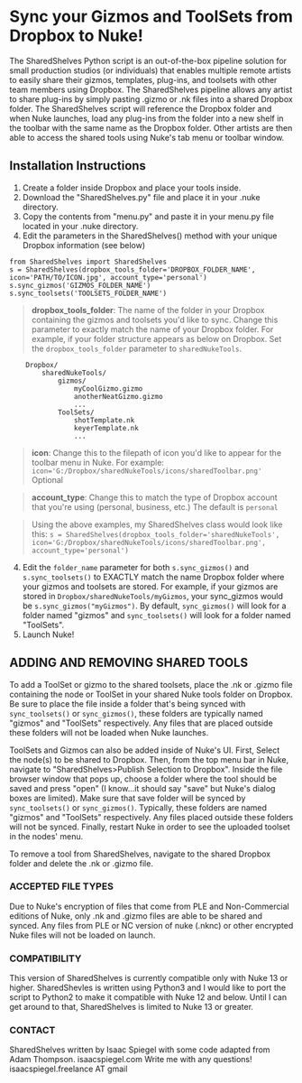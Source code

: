# Sync your Gizmos and ToolSets from Dropbox to Nuke!

The SharedShelves Python script is an out-of-the-box pipeline solution for small production studios (or individuals) that enables multiple 
remote artists to easily share their gizmos, templates, plug-ins, and toolsets with other team members using Dropbox.
The SharedShelves pipeline allows any artist to share plug-ins by simply pasting .gizmo or .nk
files into a shared Dropbox folder. The SharedShelves script will reference the Dropbox folder and when Nuke launches, 
load any plug-ins from the folder into a new shelf in the toolbar with the same name as the Dropbox folder. Other artists
are then able to access the shared tools using Nuke's tab menu or toolbar window.

## Installation Instructions
1. Create a folder inside Dropbox and place your tools inside. 
2. Download the "SharedShelves.py" file and place it in your .nuke directory. 
3. Copy the contents from "menu.py" and paste it in your menu.py file located in your .nuke directory.
4. Edit the parameters in the SharedShelves() method with your unique Dropbox information (see below) 
```commandline
from SharedShelves import SharedShelves
s = SharedShelves(dropbox_tools_folder='DROPBOX_FOLDER_NAME', icon='PATH/TO/ICON.jpg', account_type='personal')
s.sync_gizmos('GIZMOS_FOLDER_NAME')
s.sync_toolsets('TOOLSETS_FOLDER_NAME')
```
>**dropbox_tools_folder**: The name of the folder in your Dropbox containing the gizmos and 
toolsets you'd like to sync. Change this parameter to exactly match the name of your Dropbox folder. For example,
if your folder structure appears as below on Dropbox. Set the `dropbox_tools_folder` parameter to `sharedNukeTools`.

```commandline
    Dropbox/
        sharedNukeTools/
            gizmos/
                myCoolGizmo.gizmo
                anotherNeatGizmo.gizmo
                ...
            ToolSets/
                shotTemplate.nk
                keyerTemplate.nk
                ...
```

>**icon**: Change this to the filepath of icon you'd like to appear for the toolbar menu in Nuke. For example: 
`icon='G:/Dropbox/sharedNukeTools/icons/sharedToolbar.png'` Optional

>**account_type**: Change this to match the type of Dropbox account that you're using (personal, business, etc.)
> The default is `personal`

>Using the above examples, my SharedShelves class would look like this: 
`s = SharedShelves(dropbox_tools_folder='sharedNukeTools', icon='G:/Dropbox/sharedNukeTools/icons/sharedToolbar.png', account_type='personal')`
4. Edit the `folder_name` parameter for both `s.sync_gizmos()` and `s.sync_toolsets()` to EXACTLY match the name Dropbox folder where your gizmos and toolsets are stored. 
For example, if your gizmos are stored in `Dropbox/sharedNukeTools/myGizmos`, your sync_gizmos would be `s.sync_gizmos("myGizmos")`. 
By default, `sync_gizmos()` will look for a folder named "gizmos" and `sync_toolsets()` will look for a folder named "ToolSets".
5. Launch Nuke!

## ADDING AND REMOVING SHARED TOOLS
To add a ToolSet or gizmo to the shared toolsets, place the .nk or .gizmo file containing the node or ToolSet in your
shared Nuke tools folder on Dropbox. Be sure to place the file inside a folder that's being synced with `sync_toolsets()`
or `sync_gizmos()`, these folders are typically named "gizmos" and "ToolSets" respectively. Any files that are placed 
outside these folders will not be loaded when Nuke launches. 

ToolSets and Gizmos can also be added inside of Nuke's UI. First, Select the node(s) to be shared to Dropbox. Then, 
from the top menu bar in Nuke, navigate to "SharedShelves>Publish Selection to Dropbox". Inside the file browser
window that pops up, choose a folder where the tool should be saved and press "open" (I know...it should say "save"
but Nuke's dialog boxes are limited). Make sure that save folder will be synced by `sync_toolsets()`
or `sync_gizmos()`. Typically, these folders are named "gizmos" and "ToolSets" respectively. Any files placed outside 
these folders will not be synced. Finally, restart Nuke in order to see the uploaded toolset in the nodes' menu. 

To remove a tool from SharedShelves, navigate to the shared Dropbox folder and delete the .nk or .gizmo file. 

### ACCEPTED FILE TYPES
Due to Nuke's encryption of files that come from PLE and Non-Commercial editions of Nuke, only .nk and .gizmo 
files are able to be shared and synced. Any files from PLE or NC version of nuke (.nknc) or other encrypted Nuke files
will not be loaded on launch. 

### COMPATIBILITY 
This version of SharedShelves is currently compatible only with Nuke 13 or higher. SharedShevles is written using 
Python3 and I would like to port the script to Python2 to make it compatible with Nuke 12 and below. Until I can 
get around to that, SharedShelves is limited to Nuke 13 or greater. 

### CONTACT
SharedShelves written by Isaac Spiegel with some code adapted from Adam Thompson.
isaacspiegel.com
Write me with any questions! isaacspiegel.freelance AT gmail 

